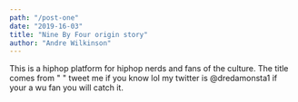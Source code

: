 ```yaml
---
path: "/post-one"
date: "2019-16-03"
title: "Nine By Four origin story"
author: "Andre Wilkinson"
---
```


This is a hiphop platform for hiphop nerds and fans of the culture. The title comes from "   " tweet me if you know lol my twitter is @dredamonsta1 if your a wu fan you will catch it.